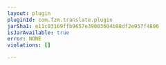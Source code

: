 ```yaml
---
layout: plugin
pluginId: com.fzm.translate.plugin
jarSha1: e11c03169ffb9657e39003604b98df2e957f4806
isJarAvailable: true
error: NONE
violations: []

---
```

